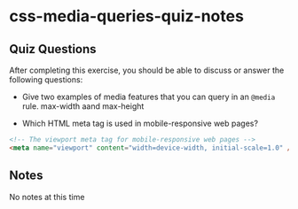 # css-media-queries-quiz-notes

## Quiz Questions

After completing this exercise, you should be able to discuss or answer the following questions:

- Give two examples of media features that you can query in an `@media` rule.
  max-width aand max-height

- Which HTML meta tag is used in mobile-responsive web pages?

```html
<!-- The viewport meta tag for mobile-responsive web pages -->
<meta name="viewport" content="width=device-width, initial-scale=1.0" />
```

## Notes

No notes at this time
